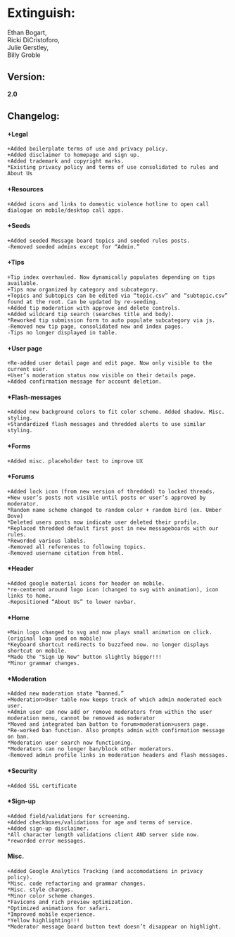 #  Extinguish:  
Ethan Bogart,  
Ricki DiCristoforo,  
Julie Gerstley,  
Billy Groble  

##  Version:
**2.0**

##  Changelog:  
####  **+Legal**  
	+Added boilerplate terms of use and privacy policy.
	+Added disclaimer to homepage and sign up.  
	+Added trademark and copyright marks.  
	*Existing privacy policy and terms of use consolidated to rules and About Us  
####  **+Resources**
	+Added icons and links to domestic violence hotline to open call dialogue on mobile/desktop call apps.
####  **+Seeds**  
	+Added seeded Message board topics and seeded rules posts.  
	-Removed seeded admins except for “Admin.”  
####  **+Tips**  
	+Tip index overhauled. Now dynamically populates depending on tips available.  
	+Tips now organized by category and subcategory.  
	+Topics and Subtopics can be edited via “topic.csv” and “subtopic.csv” found at the root. Can be updated by re-seeding.  
	+Added tip moderation with approve and delete controls.  
	+Added wildcard tip search (searches title and body).  
	*Reworked tip submission form to auto populate subcategory via js.  
	-Removed new tip page, consolidated new and index pages.  
	-Tips no longer displayed in table.  
####  **+User page**  
	+Re-added user detail page and edit page. Now only visible to the current user.  
	+User’s moderation status now visible on their details page.  
	+Added confirmation message for account deletion.  
####  ***Flash-messages**  
	+Added new background colors to fit color scheme. Added shadow. Misc. styling.  
 	+Standardized flash messages and thredded alerts to use similar styling.  
####  ***Forms**  
	+Added misc. placeholder text to improve UX
####  ***Forums**  
	+Added lock icon (from new version of thredded) to locked threads.  
	+New user’s posts not visible until posts or user’s approved by moderator.  
	*Random name scheme changed to random color + random bird (ex. Umber Dove)  
	*Deleted users posts now indicate user deleted their profile.  
	*Replaced thredded default first post in new messageboards with our rules.  
	*Reworded various labels.  
	-Removed all references to following topics.  
	-Removed username citation from html.  
####  ***Header**  
	+Added google material icons for header on mobile.  
	*re-centered around logo icon (changed to svg with animation), icon links to home.  
	-Repositioned “About Us” to lower navbar.  
####  ***Home**  
	+Main logo changed to svg and now plays small animation on click. (original logo used on mobile)  
	*Keyboard shortcut redirects to buzzfeed now. no longer displays shortcut on mobile.  
	*Made the "Sign Up Now" button slightly bigger!!!
	*Minor grammar changes.  
####  ***Moderation**  
	+Added new moderation state “banned.”  
	+Moderation>User table now keeps track of which admin moderated each user.  
	+Admin user can now add or remove moderators from within the user moderation menu, cannot be removed as moderator
	*Moved and integrated ban button to forum>moderation>users page.  
	*Re-worked ban function. Also prompts admin with confirmation message on ban.  
	*Moderation user search now functioning.  
	*Moderators can no longer ban/block other moderators.  
	-Removed admin profile links in moderation headers and flash messages.  
####  ***Security**  
	+Added SSL certificate 
####  ***Sign-up**  
	+Added field/validations for screening.  
	+Added checkboxes/validations for age and terms of service.  
	+Added sign-up disclaimer.  
	*All character length validations client AND server side now.  
	*reworded error messages.  
####  **Misc.**   
	+Added Google Analytics Tracking (and accomodations in privacy policy).
	*Misc. code refactoring and grammar changes.  
	*Misc. style changes.  
	*Minor color scheme changes.  
	*Favicons and rich preview optimization.  
	*Optimized animations for safari.  
	*Improved mobile experience.  
	*Yellow highlighting!!!  
	*Moderator message board button text doesn’t disappear on highlight. 
	
